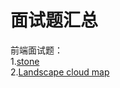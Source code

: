 <h1>面试题汇总</h1>

前端面试题：<br/>
1.[stone](/js/face/event_bus)<br/>
2.[Landscape cloud map](/js/face/landscape_cloud_map)<br/>